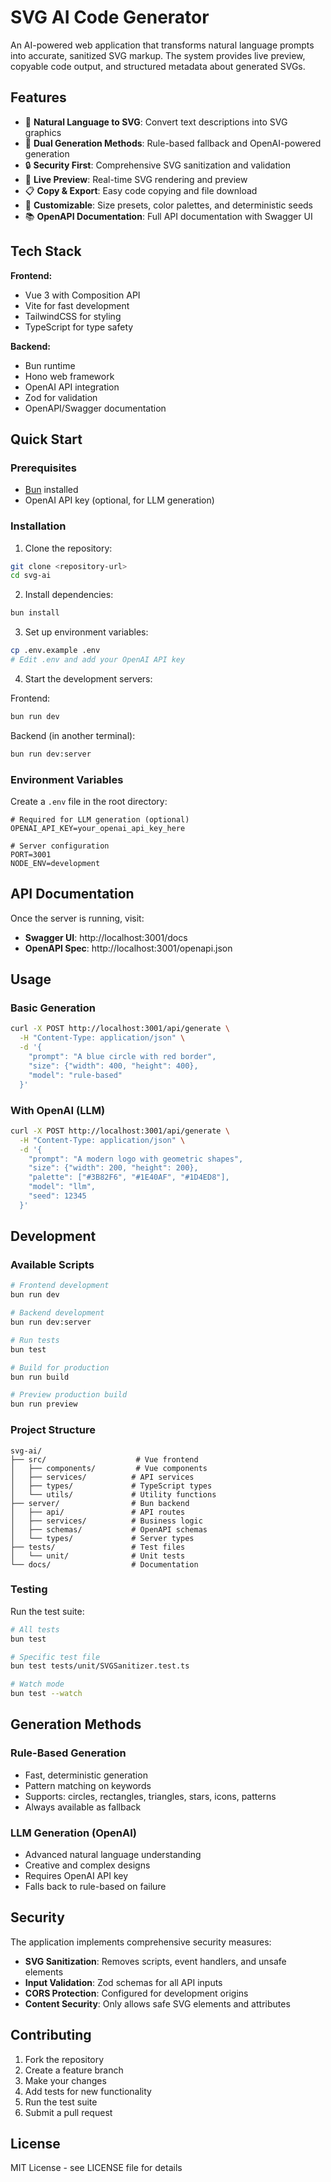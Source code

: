 # SVG AI Code Generator

An AI-powered web application that transforms natural language prompts into accurate, sanitized SVG markup. The system provides live preview, copyable code output, and structured metadata about generated SVGs.

## Features

- 🎨 **Natural Language to SVG**: Convert text descriptions into SVG graphics
- 🤖 **Dual Generation Methods**: Rule-based fallback and OpenAI-powered generation
- 🔒 **Security First**: Comprehensive SVG sanitization and validation
- 👀 **Live Preview**: Real-time SVG rendering and preview
- 📋 **Copy & Export**: Easy code copying and file download
- 🎯 **Customizable**: Size presets, color palettes, and deterministic seeds
- 📚 **OpenAPI Documentation**: Full API documentation with Swagger UI

## Tech Stack

**Frontend:**

- Vue 3 with Composition API
- Vite for fast development
- TailwindCSS for styling
- TypeScript for type safety

**Backend:**

- Bun runtime
- Hono web framework
- OpenAI API integration
- Zod for validation
- OpenAPI/Swagger documentation

## Quick Start

### Prerequisites

- [Bun](https://bun.sh/) installed
- OpenAI API key (optional, for LLM generation)

### Installation

1. Clone the repository:

```bash
git clone <repository-url>
cd svg-ai
```

2. Install dependencies:

```bash
bun install
```

3. Set up environment variables:

```bash
cp .env.example .env
# Edit .env and add your OpenAI API key
```

4. Start the development servers:

Frontend:

```bash
bun run dev
```

Backend (in another terminal):

```bash
bun run dev:server
```

### Environment Variables

Create a `.env` file in the root directory:

```env
# Required for LLM generation (optional)
OPENAI_API_KEY=your_openai_api_key_here

# Server configuration
PORT=3001
NODE_ENV=development
```

## API Documentation

Once the server is running, visit:

- **Swagger UI**: http://localhost:3001/docs
- **OpenAPI Spec**: http://localhost:3001/openapi.json

## Usage

### Basic Generation

```bash
curl -X POST http://localhost:3001/api/generate \
  -H "Content-Type: application/json" \
  -d '{
    "prompt": "A blue circle with red border",
    "size": {"width": 400, "height": 400},
    "model": "rule-based"
  }'
```

### With OpenAI (LLM)

```bash
curl -X POST http://localhost:3001/api/generate \
  -H "Content-Type: application/json" \
  -d '{
    "prompt": "A modern logo with geometric shapes",
    "size": {"width": 200, "height": 200},
    "palette": ["#3B82F6", "#1E40AF", "#1D4ED8"],
    "model": "llm",
    "seed": 12345
  }'
```

## Development

### Available Scripts

```bash
# Frontend development
bun run dev

# Backend development
bun run dev:server

# Run tests
bun test

# Build for production
bun run build

# Preview production build
bun run preview
```

### Project Structure

```
svg-ai/
├── src/                    # Vue frontend
│   ├── components/         # Vue components
│   ├── services/          # API services
│   ├── types/             # TypeScript types
│   └── utils/             # Utility functions
├── server/                # Bun backend
│   ├── api/               # API routes
│   ├── services/          # Business logic
│   ├── schemas/           # OpenAPI schemas
│   └── types/             # Server types
├── tests/                 # Test files
│   └── unit/              # Unit tests
└── docs/                  # Documentation
```

### Testing

Run the test suite:

```bash
# All tests
bun test

# Specific test file
bun test tests/unit/SVGSanitizer.test.ts

# Watch mode
bun test --watch
```

## Generation Methods

### Rule-Based Generation

- Fast, deterministic generation
- Pattern matching on keywords
- Supports: circles, rectangles, triangles, stars, icons, patterns
- Always available as fallback

### LLM Generation (OpenAI)

- Advanced natural language understanding
- Creative and complex designs
- Requires OpenAI API key
- Falls back to rule-based on failure

## Security

The application implements comprehensive security measures:

- **SVG Sanitization**: Removes scripts, event handlers, and unsafe elements
- **Input Validation**: Zod schemas for all API inputs
- **CORS Protection**: Configured for development origins
- **Content Security**: Only allows safe SVG elements and attributes

## Contributing

1. Fork the repository
2. Create a feature branch
3. Make your changes
4. Add tests for new functionality
5. Run the test suite
6. Submit a pull request

## License

MIT License - see LICENSE file for details

